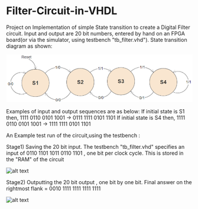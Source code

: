 # Filter-Circuit-in-VHDL
Project on Implementation of simple State transition to create a Digital Filter circuit. Input and output are 20 bit numbers, entered by hand on an FPGA board(or via the simulator, using testbench "tb_filter.vhd"). State transition diagram as shown:

![alt text](https://raw.githubusercontent.com/parthnan/Filter-Circuit-in-VHDL/master/trans.png)

Examples of input and output sequences are as below:
If initial state is S1 then,		1111 0110 0101 1001 -> 0111 1111 0101 1101
If initial state is S4 then,		1111 0110 0101 1001 -> 1111 1111 0101 1101

An Example test run of the circuit,using the testbench :

Stage1) Saving the 20 bit input. The testbench "tb_filter.vhd" specifies an input of 0110 1101 1011 0110 1101 , one bit per clock cycle. This is stored in the "RAM" of the circuit

![alt text](https://raw.githubusercontent.com/parthnan/Filter-Circuit-in-VHDL/master/テスト格納.png)

Stage2) Outputting the 20 bit output , one bit by one bit. Final answer on the rightmost flank = 0010 1111 1111 1111 1111

![alt text](https://raw.githubusercontent.com/parthnan/Filter-Circuit-in-VHDL/master/テスト出力.png)



